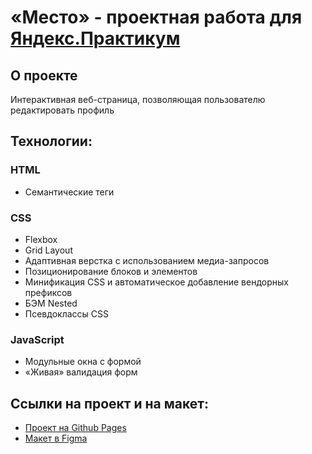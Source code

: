 # «Место» - проектная работа для [Яндекс.Практикум](https://practicum.yandex.ru/)

## О проекте
Интерактивная веб-страница, позволяющая пользователю редактировать профиль

## Технологии:
### HTML 
* Семантические теги
### CSS
* Flexbox
* Grid Layout
* Адаптивная верстка с использованием медиа-запросов
* Позиционирование блоков и элементов
* Минификация CSS и автоматическое добавление вендорных префиксов
* БЭМ Nested
* Псевдоклассы CSS
### JavaScript
* Модульные окна с формой
* «Живая» валидация форм
## Ссылки на проект и на макет:
* [Проект на Github Pages](https://andrewtyustin.github.io/mesto/)
* [Макет в Figma](https://www.figma.com/file/2cn9N9jSkmxD84oJik7xL7/JavaScript.-Sprint-4?node-id=0%3A1)
